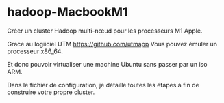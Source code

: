 # hadoop-MacbookM1

Créer un cluster Hadoop multi-nœud pour les processeurs M1 Apple.

Grace au logiiciel UTM https://github.com/utmapp
Vous pouvez émuler un processeur x86_64.

Et donc pouvoir virtualiser une machine Ubuntu sans passer par un iso ARM.

Dans le fichier de configuration, je détaille toutes les étapes à fin de construire votre propre cluster.
